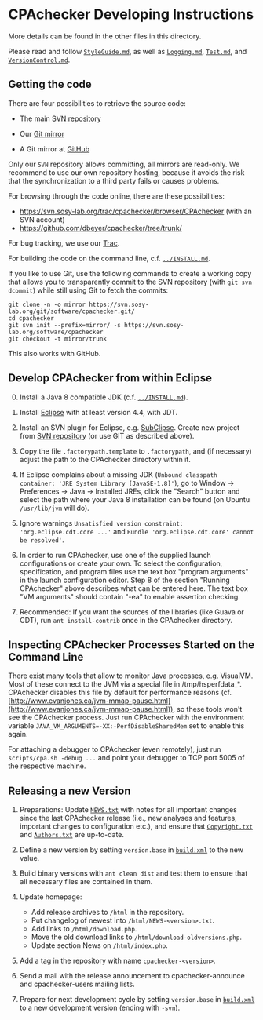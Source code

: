 CPAchecker Developing Instructions
==================================

More details can be found in the other files in this directory.

Please read and follow [`StyleGuide.md`](StyleGuide.md),
as well as [`Logging.md`](Logging.md), [`Test.md`](Test.md), and [`VersionControl.md`](VersionControl.md).

Getting the code
----------------

There are four possibilities to retrieve the source code:

- The main [SVN repository](https://svn.sosy-lab.org/software/cpachecker)

- Our [Git mirror](https://svn.sosy-lab.org/software/cpachecker.git)

- A Git mirror at [GitHub](https://github.com/dbeyer/cpachecker)

Only our `SVN` repository allows committing,
all mirrors are read-only.
We recommend to use our own repository hosting,
because it avoids the risk that the synchronization to a third party
fails or causes problems.

For browsing through the code online,
there are these possibilities:

- https://svn.sosy-lab.org/trac/cpachecker/browser/CPAchecker
  (with an SVN account)
- https://github.com/dbeyer/cpachecker/tree/trunk/

For bug tracking, we use our [Trac](https://svn.sosy-lab.org/trac/cpachecker/).

For building the code on the command line, c.f. [`../INSTALL.md`](../INSTALL.md).


If you like to use Git, use the following commands
to create a working copy that allows you to transparently
commit to the SVN repository (with `git svn dcommit`)
while still using Git to fetch the commits:

```
git clone -n -o mirror https://svn.sosy-lab.org/git/software/cpachecker.git/
cd cpachecker
git svn init --prefix=mirror/ -s https://svn.sosy-lab.org/software/cpachecker
git checkout -t mirror/trunk
```

This also works with GitHub.


Develop CPAchecker from within Eclipse
--------------------------------------

0. Install a Java 8 compatible JDK (c.f. [`../INSTALL.md`](../INSTALL.md)).

1. Install [Eclipse](http://www.eclipse.org/) with at least version 4.4, with JDT.

2. Install an SVN plugin for Eclipse, e.g. [SubClipse](http://subclipse.tigris.org).
   Create new project from [SVN repository](https://svn.sosy-lab.org/software/cpachecker/trunk)
   (or use GIT as described above).

3. Copy the file `.factorypath.template` to `.factorypath`,
   and (if necessary) adjust the path to the CPAchecker directory within it.

4. If Eclipse complains about a missing JDK
   (`Unbound classpath container: 'JRE System Library [JavaSE-1.8]'`),
   go to Window -> Preferences -> Java -> Installed JREs,
   click the "Search" button and select the path where your Java 8 installation
   can be found (on Ubuntu `/usr/lib/jvm` will do).

5. Ignore warnings `Unsatisfied version constraint: 'org.eclipse.cdt.core ...'`
   and `Bundle 'org.eclipse.cdt.core' cannot be resolved'`.

6. In order to run CPAchecker, use one of the supplied launch configurations
   or create your own.
   To select the configuration, specification, and program files use the
   text box "program arguments" in the launch configuration editor.
   Step 8 of the section "Running CPAchecker" above describes what can be entered here.
   The text box "VM arguments" should contain "-ea" to enable assertion checking.

7. Recommended:
   If you want the sources of the libraries (like Guava or CDT),
   run `ant install-contrib` once in the CPAchecker directory.


Inspecting CPAchecker Processes Started on the Command Line
-----------------------------------------------------------
There exist many tools that allow to monitor Java processes, e.g. VisualVM.
Most of these connect to the JVM via a special file in /tmp/hsperfdata_*.
CPAchecker disables this file by default for performance reasons
(cf. [http://www.evanjones.ca/jvm-mmap-pause.html](http://www.evanjones.ca/jvm-mmap-pause.html)),
so these tools won't see the CPAchecker process.
Just run CPAchecker with the environment variable
`JAVA_VM_ARGUMENTS=-XX:-PerfDisableSharedMem` set to enable this again.

For attaching a debugger to CPAchecker (even remotely),
just run `scripts/cpa.sh -debug ...` and point your debugger to TCP port 5005
of the respective machine.


Releasing a new Version
-----------------------

1. Preparations:
   Update [`NEWS.txt`](../NEWS.txt) with notes for all important changes since the last
   CPAchecker release (i.e., new analyses and features, important changes to
   configuration etc.),
   and ensure that [`Copyright.txt`](../Copyright.txt) and [`Authors.txt`](../Authors.txt) are up-to-date.

2. Define a new version by setting `version.base` in [`build.xml`](../build.xml) to the new value.

3. Build binary versions with `ant clean dist` and test them to ensure
   that all necessary files are contained in them.

4. Update homepage:
   - Add release archives to `/html` in the repository.
   - Put changelog of newest into `/html/NEWS-<version>.txt`.
   - Add links to `/html/download.php`.
   - Move the old download links to `/html/download-oldversions.php`.
   - Update section News on `/html/index.php`.

5. Add a tag in the repository with name `cpachecker-<version>`.

6. Send a mail with the release announcement to cpachecker-announce and
   cpachecker-users mailing lists.

7. Prepare for next development cycle by setting `version.base` in [`build.xml`](../build.xml)
   to a new development version (ending with `-svn`).

